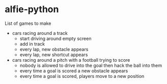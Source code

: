 # alfie-python

List of games to make
- cars racing around a track
  - start driving around empty screen
  - add in track
  - every lap, new obstacle appears
  - every lap, new shortcut appears
- cars racing around a pitch with a football trying to score
  - nobody is allowed to drive into the goal then hack the ball into them
  -  every time a goal is scored a new obstacle appears
  - every time a goal is scored, players move to a new position
